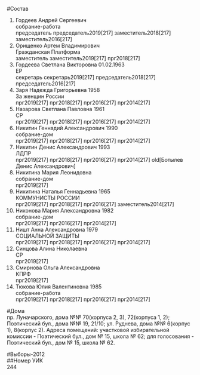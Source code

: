 #Состав  
1. Гордеев Андрей Сергеевич  
    собрание-работа  
    председатель председатель2019[217] заместитель2018[217] заместитель2016[217]  
2. Орищенко Артем Владимирович  
    Гражданская Платформа  
    заместитель заместитель2019[217] прг2018[217]  
3. Гордеева Светлана Викторовна 01.02.1963  
    ЕР  
    секретарь секретарь2019[217] председатель2018[217] председатель2016[217]  
4. Заря Надежда Григорьевна 1958  
    За женщин России  
    прг2019[217] прг2018[217] прг2016[217] прг2014[217]  
5. Назарова Светлана Павловна 1961  
    СР  
    прг2019[217] прг2018[217] прг2016[217] прг2014[217]  
6. Никитин Геннадий Александрович 1990  
    собрание-дом  
    прг2019[217] прг2018[217] прг2016[217] прг2014[217]  
7. Никитин Денис Александрович 1993  
    ЛДПР  
    прг2019[217] прг2018[217] прг2016[217] прг2014[217] old[Ботылев Денис Александрович]  
8. Никитина Мария Леонидовна  
    собрание-дом  
    прг2019[217]  
9. Никитина Наталья Геннадьевна 1965  
    КОММУНИСТЫ РОССИИ  
    прг2019[217] прг2018[217] прг2016[217] заместитель2014[217]  
10. Никонова Мария Александровна 1982  
    собрание-дом  
    прг2019[217] прг2016[217] прг2014[217]  
11. Ништ Анна Александровна 1979  
    СОЦИАЛЬНОЙ ЗАЩИТЫ  
    прг2019[217] прг2018[217] прг2016[217] прг2014[217]  
12. Синцова Алина Николаевна  
    СР  
    прг2019[217]  
13. Смирнова Ольга Александровна  
    КПРФ  
    прг2019[217]  
14. Тюкова Юлия Валентиновна 1985  
    собрание-работа  
    прг2019[217] прг2018[217] прг2016[217] прг2014[217]  
  
#Дома  
пр. Луначарского, дома №№ 70(корпуса 2, 3), 72(корпуса 1, 2); Поэтический бул., дома №№ 19, 21/10; ул. Руднева, дома №№ 6(корпус 1), 8(корпус 2). Адреса помещений: участковой избирательной комиссии - Поэтический бул., дом № 15, школа № 62; для голосования - Поэтический бул., дом № 15, школа № 62.  
  
#Выборы-2012  
##Номер УИК  
244  
